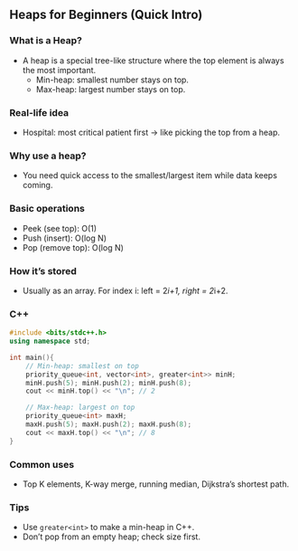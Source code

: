 ## Heaps for Beginners (Quick Intro)

### What is a Heap?
- A heap is a special tree-like structure where the top element is always the most important.
  - Min-heap: smallest number stays on top.
  - Max-heap: largest number stays on top.

### Real-life idea
- Hospital: most critical patient first → like picking the top from a heap.

### Why use a heap?
- You need quick access to the smallest/largest item while data keeps coming.

### Basic operations
- Peek (see top): O(1)
- Push (insert): O(log N)
- Pop (remove top): O(log N)

### How it’s stored
- Usually as an array. For index i: left = 2*i+1, right = 2*i+2.

### C++  
```cpp
#include <bits/stdc++.h>
using namespace std;

int main(){
    // Min-heap: smallest on top
    priority_queue<int, vector<int>, greater<int>> minH;
    minH.push(5); minH.push(2); minH.push(8);
    cout << minH.top() << "\n"; // 2

    // Max-heap: largest on top
    priority_queue<int> maxH;
    maxH.push(5); maxH.push(2); maxH.push(8);
    cout << maxH.top() << "\n"; // 8
}
```

### Common uses
- Top K elements, K-way merge, running median, Dijkstra’s shortest path.

###  Tips
- Use `greater<int>` to make a min-heap in C++.
- Don’t pop from an empty heap; check size first.


